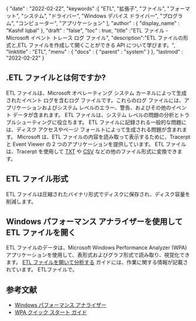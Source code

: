 {
  "date" : "2022-02-22",
  "keywords" :[ "ETL", "拡張子", "ファイル", "フォーマット", "システム", "ドライバー", "Windows デバイス ドライバー", "プログラム", "コンピューター", "アプリケーション" ],
  "author" : {
    "display_name" : "Kashif Iqbal"
},
  "draft" : "false",
  "toc" : true,
  "title" :"ETL ファイル - Microsoft イベント トレース ログ ファイル",
  "description":"ETL ファイルの形式と,ETL ファイルを作成して開くことができる API について学びます。",
  "linktitle" : "ETL",
  "menu" : {
    "docs" : {
      "parent" : "system"
}
},
  "lastmod" : "2022-02-22"
}

## .ETL ファイルとは何ですか?

ETL ファイルは、Microsoft オペレーティング システム カーネルによって生成されたイベント ログを含むログ ファイルです。これらのログ ファイルには、アプリケーションおよびシステム レベルのエラー、警告、およびその他のイベント データが含まれます。 ETL ファイルは、システム レベルの問題の分析とトラブルシューティングに役立ちます。 ETL ファイルに記録される一般的な問題には、ディスク アクセスやページ フォールトによって生成される問題が含まれます。 Microsoft は、ETL ファイルの内容を読み取って表示するために、Tracerpt と Event Viewer の 2 つのアプリケーションを提供しています。 ETL ファイルは、Tracerpt を使用して [TXT](/word-processing/txt/) や [CSV](/spreadsheet/csv/) などの他のファイル形式に変換できます。

## ETL ファイル形式

ETL ファイルは圧縮されたバイナリ形式でディスクに保存され、ディスク容量を削減します。

## Windows パフォーマンス アナライザーを使用して ETL ファイルを開く

ETL ファイルのデータは、Microsoft Windows Performance Analyzer (WPA) アプリケーションを使用して、表形式およびグラフ形式で読み取り、視覚化できます。 [ETL ファイルを開いて分析する](https://learn.microsoft.com/en-us/windows-hardware/test/wpt/opening-and-analyzing-etl-files-in-wpa) ガイドには、作業に関する情報が記載されています。 ETLファイルで。

## 参考文献

* [Windows パフォーマンス アナライザー](https://learn.microsoft.com/en-us/windows-hardware/test/wpt/getting-started--windows-performance-analyzer--wpa-)
* [WPA クイック スタート ガイド](https://learn.microsoft.com/en-us/windows-hardware/test/wpt/wpa-quick-start-guide)


